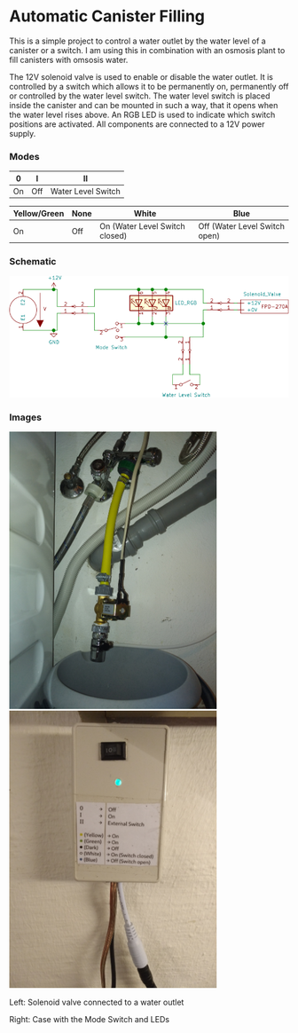 # Automatic Canister Filling 

This is a simple project to control a water outlet by the water level of a canister or a switch. 
I am using this in combination with an osmosis plant to fill canisters with omsosis water.

The 12V solenoid valve is used to enable or disable the water outlet. 
It is controlled by a switch which allows it to be permanently on, permanently off or controlled by the water level switch.
The water level switch is placed inside the canister and can be mounted in such a way, that it opens when the water level rises above.
An RGB LED is used to indicate which switch positions are activated. 
All components are connected to a 12V power supply.    

### Modes

|0|I|II|
|--|--|--|
|On|Off|Water Level Switch|

|Yellow/Green|None|White|Blue|
|--|--|--|--|
|On|Off|On (Water Level Switch closed)| Off (Water Level Switch open)|

### Schematic
<img alt="Schematic" src="./schematic.svg" width="900px"/> 

### Images 
<img alt="Solenoid valve connected to a water outlet" src="./image2.jpg" height="500px"/> <img alt="Case with the Mode Switch and LEDs" src="./image1.jpg" height="500px"/>

Left: Solenoid valve connected to a water outlet

Right: Case with the Mode Switch and LEDs
